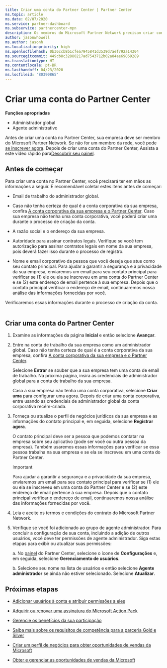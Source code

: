 ```yaml
---
title: Criar uma conta do Partner Center | Partner Center
ms.topic: article
ms.date: 02/07/2020
ms.service: partner-dashboard
ms.subservice: partnercenter-mpn
description: Os membros do Microsoft Partner Network precisam criar contas do Partner Center para gerenciar seus benefícios e competências de rede e criar um perfil de negócios.
author: jasonwhowell
ms.author: jasonh
ms.localizationpriority: high
ms.openlocfilehash: 0b36ccb8b1cfea7945841d3539d7aef792a14304
ms.sourcegitcommit: 449cb8c32880217ad7543712b02a84ae69869289
ms.translationtype: HT
ms.contentlocale: pt-BR
ms.lasthandoff: 04/23/2020
ms.locfileid: "80390865"
---
```

# <a name="create-a-partner-center-account"></a>Criar uma conta do Partner Center

**Funções apropriadas**

- Administrador global
- Agente administrativo

Antes de criar uma conta no Partner Center, sua empresa deve ser membro do Microsoft Partner Network. Se não for um membro da rede, você pode [se inscrever agora](https://partner.microsoft.com/commercial#). Depois de criar uma conta do Partner Center, Assista a este vídeo rápido para[Descobrir seu painel](https://vimeo.com/290338211).

## <a name="before-you-begin"></a>Antes de começar

Para criar uma conta no Partner Center, você precisará ter em mãos as informações a seguir. É recomendável coletar estes itens antes de começar:

-   Email de trabalho do administrador global.

-   Caso não tenha certeza de qual é a conta corporativa da sua empresa, confira [A conta corporativa da sua empresa e o Partner Center](azure-active-directory-tenants-and-partner-center.md). Caso sua empresa não tenha uma conta corporativa, você poderá criar uma durante o processo de criação da conta. 

-   A razão social e o endereço da sua empresa.  

-   Autoridade para assinar contratos legais. Verifique se você tem autorização para assinar contratos legais em nome da sua empresa, pois deverá fazer isso durante o processo de registro.

-   Nome e email corporativo da pessoa que você deseja que atue como seu contato principal. Para ajudar a garantir a segurança e a privacidade da sua empresa, enviaremos um email para seu contato principal para verificar se (1) ele ou ela se inscreveu em uma conta do Partner Center e se (2) este endereço de email pertence à sua empresa. Depois que o contato principal verificar o endereço de email, continuaremos nossa análise das informações fornecidas por você.

Verificaremos essas informações durante o processo de criação da conta. 
 
## <a name="create-a-partner-center-account"></a>Criar uma conta do Partner Center

1.  Examine as informações da página **Inicial** e então selecione **Avançar**.

2.  Entre na conta de trabalho da sua empresa como um administrador global. Caso não tenha certeza de qual é a conta corporativa da sua empresa, confira [A conta corporativa da sua empresa e o Partner Center](azure-active-directory-tenants-and-partner-center.md).

    Selecione **Entrar** se souber que a sua empresa tem uma conta de email de trabalho. Na próxima página, insira as credenciais de administrador global para a conta de trabalho da sua empresa. 

    Caso a sua empresa não tenha uma conta corporativa, selecione **Criar uma** para configurar uma agora. Depois de criar uma conta corporativa, entre usando as credenciais de administrador global da conta corporativa recém-criada.

3.  Forneça ou atualize o perfil de negócios jurídicos da sua empresa e as informações do contato principal e, em seguida, selecione **Registrar agora**. 

    O contato principal deve ser a pessoa que podemos contatar na empresa sobre seu aplicativo (pode ser você ou outra pessoa da empresa). Também usaremos essas informações para verificar se essa pessoa trabalha na sua empresa e se ela se inscreveu em uma conta do Partner Center.

    > [!IMPORTANT]  
    > Para ajudar a garantir a segurança e a privacidade da sua empresa, enviaremos um email para seu contato principal para verificar se (1) ele ou ela se inscreveu em uma conta do Partner Center e se (2) este endereço de email pertence à sua empresa. Depois que o contato principal verificar o endereço de email, continuaremos nossa análise das informações fornecidas por você.

4.  Leia e aceite os termos e condições do contrato do Microsoft Partner Network. 

5.  Verifique se você foi adicionado ao grupo de agente administrador. Para concluir a configuração de sua conta, incluindo a adição de outros usuários, você deve ter permissões de agente administrador. Siga estas etapas para exibir ou atualizar suas permissões:

    a. No [painel](https://partner.microsoft.com/dashboard/home**) do Partner Center, selecione o ícone de **Configurações** e, em seguida, selecione **Gerenciamento de usuários**.  

    b. Selecione seu nome na lista de usuários e então selecione **Agente administrador** se ainda não estiver selecionado. Selecione **Atualizar**.  

## <a name="next-steps"></a>Próximas etapas

-   [Adicionar usuários à conta e atribuir permissões a eles](create-user-accounts-and-set-permissions.md)

-   [Adquirir ou renovar uma assinatura do Microsoft Action Pack](mpn-get-action-pack.md)

-   [Gerencie os benefícios da sua participação](manage-your-partner-network-benefits.md)

-   [Saiba mais sobre os requisitos de competência para a parceria Gold e Silver](https://partner.microsoft.com/membership/competencies)

-   [Criar um perfil de negócios para obter oportunidades de vendas da Microsoft](create-a-marketing-profile.md)

-   [Obter e gerenciar as oportunidades de vendas da Microsoft](responding-to-referrals.md)